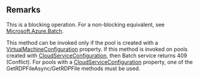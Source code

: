 ## Remarks  
 This is a blocking operation. For a non-blocking equivalent, see [Microsoft.Azure.Batch](assetId:///N:Microsoft.Azure.Batch?qualifyHint=False&autoUpgrade=True).  
  
 This method can be invoked only if the pool is created with a [VirtualMachineConfiguration](assetId:///T:Microsoft.Azure.Batch.VirtualMachineConfiguration?qualifyHint=False&autoUpgrade=True) property.              If this method is invoked on pools created with [CloudServiceConfiguration](assetId:///T:Microsoft.Azure.Batch.CloudServiceConfiguration?qualifyHint=False&autoUpgrade=True), then Batch service returns 409 (Conflict).              For pools with a [CloudServiceConfiguration](assetId:///T:Microsoft.Azure.Batch.CloudServiceConfiguration?qualifyHint=False&autoUpgrade=True) property, one of the GetRDPFileAsync/GetRDPFile methods must be used.